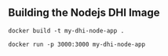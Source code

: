 

## Building the Nodejs DHI Image

```
docker build -t my-dhi-node-app .
```

```
docker run -p 3000:3000 my-dhi-node-app
```

